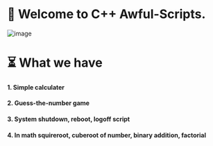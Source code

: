 # 🤠 Welcome to C++ Awful-Scripts.
![image](https://user-images.githubusercontent.com/83164668/121796794-4f442400-cc39-11eb-8adf-7ed1c975d1aa.png)
# ⏳ What we have
#### 1. Simple calculater
#### 2. Guess-the-number game
#### 3. System shutdown, reboot, logoff script
#### 4. In math squireroot, cuberoot of number, binary addition, factorial
